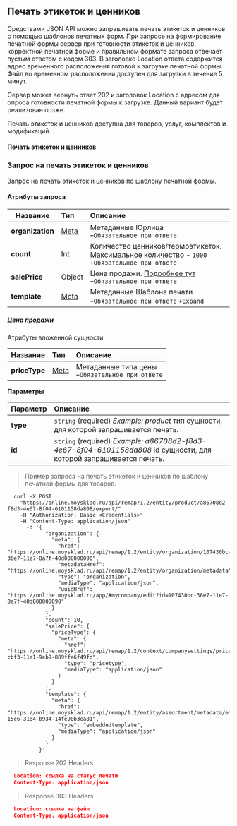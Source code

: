 ## Печать этикеток и ценников
Средствами JSON API можно запрашивать печать этикеток и ценников с помощью шаблонов печатных форм.
При запросе на формирование печатной формы сервер при готовности этикеток и ценников, корректной
печатной форме и правильном формате запроса отвечает пустым ответом с кодом 303.
В заголовке Location ответа содержится адрес временного расположения готовой к загрузке печатной формы.
Файл во временном расположении доступен для загрузки в течение 5 минут.

Сервер может вернуть ответ 202 и заголовок Location с адресом для опроса готовности печатной формы к загрузке.
Данный вариант будет реализован позже.

Печать этикеток и ценников доступна для товаров, услуг, комплектов и модификаций.

#### Печать этикеток и ценников 

### Запрос на печать этикеток и ценников 

Запрос на печать этикеток и ценников по шаблону печатной формы.
#### Атрибуты запроса

| Название         | Тип                                                       | Описание                                                                                                                                                                                |
| ---------------- | :-------------------------------------------------------- | :-------------------------------------------------------------------------------------------------------------------------------------------------------------------------------------- |
| **organization** | [Meta](../#mojsklad-json-api-obschie-swedeniq-metadannye) | Метаданные Юрлица<br>`+Обязательное при ответе`                                                                                                                                         |
| **count**        | Int                                                       | Количество ценников/термоэтикеток. Максимальное количество - `1000`<br>`+Обязательное при ответе`                                                                                       |
| **salePrice**    | Object                                                    | Цена продажи. [Подробнее тут](../dictionaries/#suschnosti-pechat-atiketok-i-cennikow-zapros-na-pechat-atiketok-i-cennikow-atributy-zaprosa-cena-prodazhi)<br>`+Обязательное при ответе` |
| **template**     | [Meta](../#mojsklad-json-api-obschie-swedeniq-metadannye) | Метаданные Шаблона печати<br>`+Обязательное при ответе` `+Expand`                                                                                                                       |

##### Цена продажи
Атрибуты вложенной сущности

| Название      | Тип                                                       | Описание                                           |
| ------------- | :-------------------------------------------------------- | :------------------------------------------------- |
| **priceType** | [Meta](../#mojsklad-json-api-obschie-swedeniq-metadannye) | Метаданные типа цены<br>`+Обязательное при ответе` |


**Параметры**

| Параметр | Описание                                                                                                           |
| :------- | :----------------------------------------------------------------------------------------------------------------- |
| **type** | `string` (required) *Example: product* тип сущности, для которой запрашивается печать.                             |
| **id**   | `string` (required) *Example: a86708d2-f8d3-4e67-8f04-6101158da808* id сущности, для которой запрашивается печать. |

> Пример запроса на печать этикеток и ценников по шаблону печатной формы для товаров.

```shell
  curl -X POST
    "https://online.moysklad.ru/api/remap/1.2/entity/product/a86708d2-f8d3-4e67-8f04-6101158da808/export/"
    -H "Authorization: Basic <Credentials>"
    -H "Content-Type: application/json"
      -d '{
            "organization": {
              "meta": {
                "href": "https://online.moysklad.ru/api/remap/1.2/entity/organization/107430bc-36e7-11e7-8a7f-40d000000090",
                "metadataHref": "https://online.moysklad.ru/api/remap/1.2/entity/organization/metadata",
                "type": "organization",
                "mediaType": "application/json",
                "uuidHref": "https://online.moysklad.ru/app/#mycompany/edit?id=107430bc-36e7-11e7-8a7f-40d000000090"
              }
            },
            "count": 10,
            "salePrice": {
              "priceType": {
                "meta": {
                  "href": "https://online.moysklad.ru/api/remap/1.2/context/companysettings/pricetype/672559f1-cbf3-11e1-9eb9-889ffa6f49fd",
                  "type": "pricetype",
                  "mediaType": "application/json"
                }
              }
            },
            "template": {
              "meta": {
                "href": "https://online.moysklad.ru/api/remap/1.2/entity/assortment/metadata/embeddedtemplate/f8e295eb-15c6-3184-b934-14fe90b3ea81",
                "type": "embeddedtemplate",
                "mediaType": "application/json"
              }
            }
          }'  
```

> Response 202 Headers

```json
  Location: ссылка на статус печати
  Content-Type: application/json
```

> Response 303 Headers

```json
  Location: ссылка на файл
  Content-Type: application/json
```
